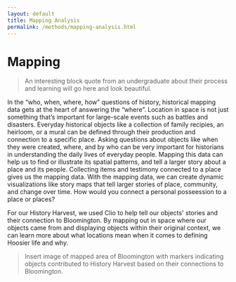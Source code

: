 ```yaml
---
layout: default
title: Mapping Analysis
permalink: /methods/mapping-analysis.html
---
```


# Mapping

>An interesting block quote from an undergraduate about their process and learning will go here and look beautiful.

In the “who, when, where, how” questions of history, historical mapping data gets at the heart of answering the “where”. Location in space is not just something that’s important for large-scale events such as battles and disasters. Everyday historical objects like a collection of family recipies, an heirloom, or a  mural can be defined through their production and connection to a specific place. Asking questions about objects like when they were created, where, and by who can be very important for historians in understanding the daily lives of everyday people. Mapping this data can help us to find or illustrate its spatial patterns, and tell a larger story about a place and its people. Collecting items and testimony connected to a place gives us the mapping data. With the mapping data, we can create dynamic visualizations like story maps that tell larger stories of place, community, and change over time. How would you connect a personal posseession to a place or places? 

For our History Harvest, we used Clio to help tell our objects' stories and their connection to Bloomington. By mapping out in space where our objects came from and displaying objects within their original context, we can learn more about what locations mean when it comes to defining Hoosier life and why.

>Insert image of mapped area of Bloomington with markers indicating objects contributed to History Harvest based on their connections to Bloomington. 




